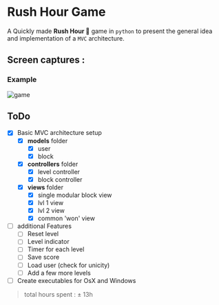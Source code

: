 # Rush Hour Game

A Quickly made **Rush Hour 🚗** game in `python` to present the general idea and implementation of a `MVC` architecture. 

## Screen captures :

### Example 
![game](img/rushHour.gif)

## ToDo 
- [X] Basic MVC architecture setup
  - [X] **models** folder
    - [x] user
    - [X] block
  - [X] **controllers** folder
    - [x] level controller
    - [X] block controller
  - [X] **views** folder
    - [X] single modular block view 
    - [X] lvl 1 view
    - [X] lvl 2 view
    - [X] common 'won' view 
- [ ] additional Features
  - [ ] Reset level
  - [ ] Level indicator
  - [ ] Timer for each level
  - [ ] Save score 
  - [ ] Load user (check for unicity)
  - [ ] Add a few more levels
- [ ] Create executables for OsX and Windows

> total hours spent : ± 13h 

